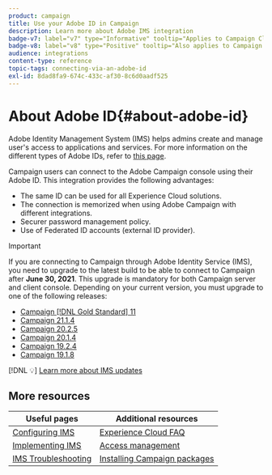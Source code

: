```yaml
---
product: campaign
title: Use your Adobe ID in Campaign
description: Learn more about Adobe IMS integration
badge-v7: label="v7" type="Informative" tooltip="Applies to Campaign Classic v7"
badge-v8: label="v8" type="Positive" tooltip="Also applies to Campaign v8"
audience: integrations
content-type: reference
topic-tags: connecting-via-an-adobe-id
exl-id: 8dad8fa9-674c-433c-af30-8c6d0aadf525
---
```

# About Adobe ID{#about-adobe-id}

 

Adobe Identity Management System (IMS) helps admins create and manage user's access to applications and services. For more information on the different types of Adobe IDs, refer to [this page](https://helpx.adobe.com/enterprise/using/identity.html).

Campaign users can connect to the Adobe Campaign console using their Adobe ID. This integration provides the following advantages:

* The same ID can be used for all Experience Cloud solutions.
* The connection is memorized when using Adobe Campaign with different integrations.
* Securer password management policy.
* Use of Federated ID accounts (external ID provider).


>[!IMPORTANT]
>
>If you are connecting to Campaign through Adobe Identity Service (IMS), you need to upgrade to the latest build to be able to connect to Campaign after **June 30, 2021**. This upgrade is mandatory for both Campaign server and client console. Depending on your current version, you must upgrade to one of the following releases: 
>
> * [Campaign [!DNL Gold Standard] 11](../../rn/using/gold-standard.md)
> * [Campaign 21.1.4](../../rn/using/latest-release.md) 
> * [Campaign 20.2.5](../../rn/using/release--2020.md#release-20-2-5-build-9188)
> * [Campaign 20.1.4](../../rn/using/release--2020.md#release-20-1-4-build-9126) 
> * [Campaign 19.2.4](../../rn/using/release--2019.md#release-19-2-4-build-9082) 
> * [Campaign 19.1.8](../../rn/using/release--2019.md#release-19-1-8-build-9039)
>
> [!DNL :bulb:] [Learn more about IMS updates](../../technotes/using/ims-updates.md)
>

## More resources

| Useful pages | Additional resources |
|---|---|
| [Configuring IMS](../../integrations/using/configuring-ims.md) | [Experience Cloud FAQ](https://experienceleague.adobe.com/docs/core-services/interface/manage-users-and-products/faq.html) |
| [Implementing IMS](../../integrations/using/implementing-ims.md) | [Access management](../../platform/using/access-management.md) |
| [IMS Troubleshooting](../../integrations/using/ims-troubleshooting.md) |  [Installing Campaign packages](../../installation/using/installing-campaign-standard-packages.md) |
